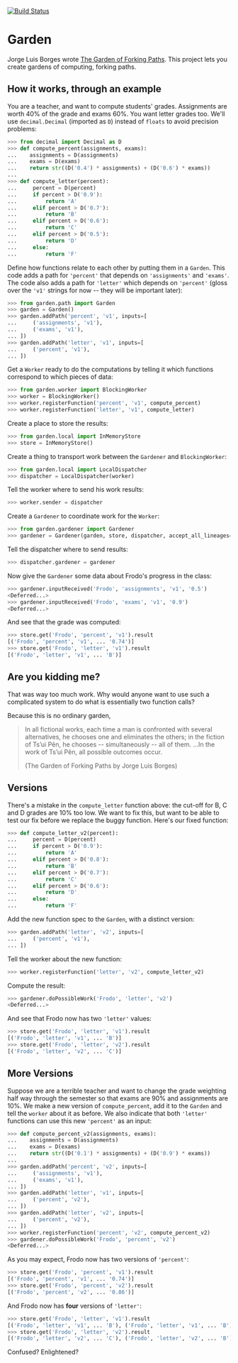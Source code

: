 [![Build Status](https://secure.travis-ci.org/iffy/garden.png)](http://travis-ci.org/iffy/garden)

Garden
======

Jorge Luis Borges wrote
[The Garden of Forking Paths](http://www.coldbacon.com/writing/borges-garden.html).
This project lets you create gardens of computing, forking paths.


How it works, through an example
--------------------------------

You are a teacher, and want to compute students' grades.  Assignments are worth
40% of the grade and exams 60%.  You want letter grades too.  We'll use
`decimal.Decimal` (imported as `D`) instead of `floats` to avoid precision problems:

```python
>>> from decimal import Decimal as D
>>> def compute_percent(assignments, exams):
...    assignments = D(assignments)
...    exams = D(exams)
...    return str((D('0.4') * assignments) + (D('0.6') * exams))
...
>>> def compute_letter(percent):
...     percent = D(percent)
...     if percent > D('0.9'):
...         return 'A'
...     elif percent > D('0.7'):
...         return 'B'
...     elif percent > D('0.6'):
...         return 'C'
...     elif percent > D('0.5'):
...         return 'D'
...     else:
...         return 'F'

```

Define how functions relate to each other by putting them in a `Garden`.
This code adds a path for `'percent'` that depends on
`'assignments'` and `'exams'`.  The code also adds a path for
`'letter'` which depends on `'percent'` (gloss over the `'v1'`
strings for now -- they will be important later):

```python
>>> from garden.path import Garden
>>> garden = Garden()
>>> garden.addPath('percent', 'v1', inputs=[
...     ('assignments', 'v1'),
...     ('exams', 'v1'),
... ])
>>> garden.addPath('letter', 'v1', inputs=[
...     ('percent', 'v1'),
... ])

```


Get a `Worker` ready to do the computations by telling it which functions
correspond to which pieces of data:

```python
>>> from garden.worker import BlockingWorker
>>> worker = BlockingWorker()
>>> worker.registerFunction('percent', 'v1', compute_percent)
>>> worker.registerFunction('letter', 'v1', compute_letter)

```

Create a place to store the results:

```python
>>> from garden.local import InMemoryStore
>>> store = InMemoryStore()

```

Create a thing to transport work between the `Gardener` and `BlockingWorker`:

```python
>>> from garden.local import LocalDispatcher
>>> dispatcher = LocalDispatcher(worker)

```

Tell the worker where to send his work results:

```python
>>> worker.sender = dispatcher

```

Create a `Gardener` to coordinate work for the `Worker`:

```python
>>> from garden.gardener import Gardener
>>> gardener = Gardener(garden, store, dispatcher, accept_all_lineages=True)

```

Tell the dispatcher where to send results:

```python
>>> dispatcher.gardener = gardener

```

Now give the `Gardener` some data about Frodo's progress in the class:

```python
>>> gardener.inputReceived('Frodo', 'assignments', 'v1', '0.5')
<Deferred...>
>>> gardener.inputReceived('Frodo', 'exams', 'v1', '0.9')
<Deferred...>

```

And see that the grade was computed:

```python
>>> store.get('Frodo', 'percent', 'v1').result
[('Frodo', 'percent', 'v1', ... '0.74')]
>>> store.get('Frodo', 'letter', 'v1').result
[('Frodo', 'letter', 'v1', ... 'B')]

```

Are you kidding me?
-------------------

That was way too much work.  Why would anyone want to use such a complicated
system to do what is essentially two function calls?

Because this is no ordinary garden,

> In all fictional works, each time a man is confronted with several
> alternatives, he chooses one and eliminates the others; in the fiction of
> Ts’ui Pên, he chooses -- simultaneously -- all of them. ...In the work of
> Ts’ui Pên, all possible outcomes occur.
> 
> (The Garden of Forking Paths by Jorge Luis Borges)

Versions
--------

There's a mistake in the `compute_letter` function above: the cut-off for
B, C and D grades are 10% too low.  We want to fix this, but want to be able to
test our fix before we replace the buggy function.  Here's our fixed function:

```python
>>> def compute_letter_v2(percent):
...     percent = D(percent)
...     if percent > D('0.9'):
...         return 'A'
...     elif percent > D('0.8'):
...         return 'B'
...     elif percent > D('0.7'):
...         return 'C'
...     elif percent > D('0.6'):
...         return 'D'
...     else:
...         return 'F'

```

Add the new function spec to the `Garden`, with a distinct version:

```python
>>> garden.addPath('letter', 'v2', inputs=[
...     ('percent', 'v1'),
... ])

```

Tell the worker about the new function:

```python
>>> worker.registerFunction('letter', 'v2', compute_letter_v2)

```

Compute the result:

```python
>>> gardener.doPossibleWork('Frodo', 'letter', 'v2')
<Deferred...>

```

And see that Frodo now has two `'letter'` values:

```python
>>> store.get('Frodo', 'letter', 'v1').result
[('Frodo', 'letter', 'v1', ... 'B')]
>>> store.get('Frodo', 'letter', 'v2').result
[('Frodo', 'letter', 'v2', ... 'C')]

```

More Versions
-------------

Suppose we are a terrible teacher and want to change the grade weighting
half way through the semester so that exams are 90% and assignments are 10%.
We make a new version of `compute_percent`, add it to the `Garden`
and tell the `worker` about it as before.  We also indicate that both
`'letter'` functions can use this new `'percent'` as an input:

```python
>>> def compute_percent_v2(assignments, exams):
...    assignments = D(assignments)
...    exams = D(exams)
...    return str((D('0.1') * assignments) + (D('0.9') * exams))
...
>>> garden.addPath('percent', 'v2', inputs=[
...     ('assignments', 'v1'),
...     ('exams', 'v1'),
... ])
>>> garden.addPath('letter', 'v1', inputs=[
...     ('percent', 'v2'),
... ])
>>> garden.addPath('letter', 'v2', inputs=[
...     ('percent', 'v2'),
... ])
>>> worker.registerFunction('percent', 'v2', compute_percent_v2)
>>> gardener.doPossibleWork('Frodo', 'percent', 'v2')
<Deferred...>

```

As you may expect, Frodo now has two versions of `'percent'`:

```python
>>> store.get('Frodo', 'percent', 'v1').result
[('Frodo', 'percent', 'v1', ... '0.74')]
>>> store.get('Frodo', 'percent', 'v2').result
[('Frodo', 'percent', 'v2', ... '0.86')]

```

And Frodo now has **four** versions of `'letter'`:

```python
>>> store.get('Frodo', 'letter', 'v1').result
[('Frodo', 'letter', 'v1', ... 'B'), ('Frodo', 'letter', 'v1', ... 'B')]
>>> store.get('Frodo', 'letter', 'v2').result
[('Frodo', 'letter', 'v2', ... 'C'), ('Frodo', 'letter', 'v2', ... 'B')]

```

Confused?  Enlightened?